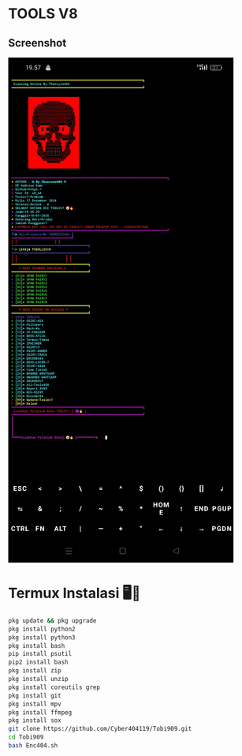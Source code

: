 # TOOLS V8

## Screenshot

![Screenshot Termux](IMG_20250110_195817.jpg)


# Termux Instalasi 🖥️📡
```bash
pkg update && pkg upgrade
pkg install python2
pkg install python3
pkg install bash
pip install psutil
pip2 install bash
pkg install zip
pkg install unzip
pkg install coreutils grep 
pkg install git
pkg install mpv
pkg install ffmpeg
pkg install sox
git clone https://github.com/Cyber404119/Tobi909.git
cd Tobi909
bash Enc404.sh
